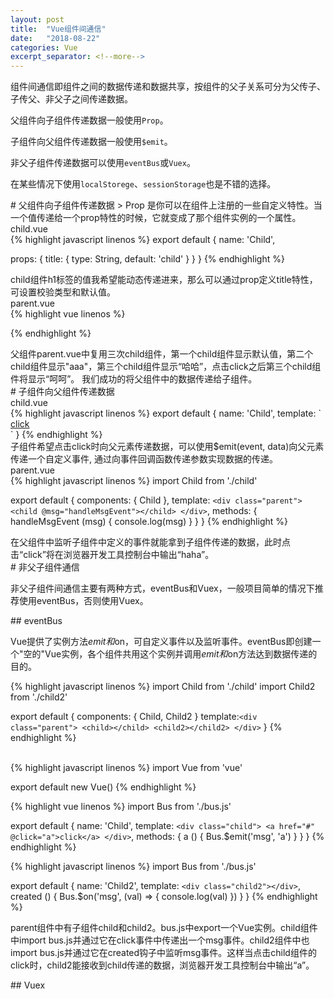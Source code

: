 ```yaml
---
layout: post
title:  "Vue组件间通信"
date:   "2018-08-22"
categories: Vue
excerpt_separator: <!--more-->
---
```


组件间通信即组件之间的数据传递和数据共享，按组件的父子关系可分为父传子、子传父、非父子之间传递数据。<!--more-->

父组件向子组件传递数据一般使用```Prop```。

子组件向父组件传递数据一般使用```$emit```。

非父子组件传递数据可以使用```eventBus```或```Vuex```。

在某些情况下使用```localStorege```、```sessionStorage```也是不错的选择。
<p style="margin: 0; padding: 0;">
<a id="父组件向子组件传递数据" class="anchor"></a>
</p>
# 父组件向子组件传递数据
> Prop 是你可以在组件上注册的一些自定义特性。当一个值传递给一个prop特性的时候，它就变成了那个组件实例的一个属性。

<div class="code-wrapper">
<div class="title">
<span class="text">child.vue</span>
</div>
{% highlight javascript linenos %}
export default {
  name: 'Child',

  props: {
    title: {
      type: String,
      default: 'child'
    }
  }
}
{% endhighlight %}
</div>
child组件h1标签的值我希望能动态传递进来，那么可以通过prop定义title特性，可设置校验类型和默认值。


<div class="code-wrapper">
<div class="title">
<span class="text">parent.vue</span>
</div>
{% highlight vue linenos %}
<template>
  <div class="parent">
    <child></child>
    <child title="aaa"></child>
    <child :title="title"></child>
    <a href="#" @click="title = '呵呵';">click</a>
  </div>
</template>

<script>
import Child from './child'

export default {
  components: {
    Child
  },

  data () {
    return {
      title: 'haha'
    }
  }
}
</script>
{% endhighlight %}
</div>
父组件parent.vue中复用三次child组件，第一个child组件显示默认值，第二个child组件显示"aaa"，第三个child组件显示“哈哈”，点击click之后第三个child组件将显示“呵呵”。
我们成功的将父组件中的数据传递给子组件。

<p style="margin: 0; padding: 0;">
<a id="子组件向父组件传递数据" class="anchor"></a>
</p>
# 子组件向父组件传递数据


<div class="code-wrapper">
<div class="title">
<span class="text">child.vue</span>
</div>
{% highlight javascript linenos %}
export default {
  name: 'Child',
  template: `<div class="child">
              <a href="#" @click="$emit('msg', 'haha');">click</a>
            </div>`
}
{% endhighlight %}
</div>
子组件希望点击click时向父元素传递数据，可以使用$emit(event, data)向父元素传递一个自定义事件, 通过向事件回调函数传递参数实现数据的传递。

<div class="code-wrapper">
<div class="title">
<span class="text">parent.vue</span>
</div>
{% highlight javascript linenos %}
import Child from './child'

export default {
  components: {
    Child
  },
  template: `<div class="parent">
              <child @msg="handleMsgEvent"></child>
            </div>`,
  methods: {
    handleMsgEvent (msg) {
      console.log(msg)
    }
  }
}
{% endhighlight %}
</div>
在父组件中监听子组件中定义的事件就能拿到子组件传递的数据，此时点击“click”将在浏览器开发工具控制台中输出“haha”。

<p style="margin: 0; padding: 0;">
<a id="非父子组件通信" class="anchor"></a>
</p>
# 非父子组件通信

非父子组件间通信主要有两种方式，eventBus和Vuex，一般项目简单的情况下推荐使用eventBus，否则使用Vuex。

<p style="margin: 0; padding: 0;">
<a id="eventbus" class="anchor"></a>
</p>
## eventBus

Vue提供了实例方法$emit和$on，可自定义事件以及监听事件。eventBus即创建一个"空的"Vue实例，各个组件共用这个实例并调用$emit和$on方法达到数据传递的目的。
<div class="tab-group-container ">
  <div class="tab-group">
    <section id="tab1" title="parent.vue">  
      {% highlight javascript linenos %}
import Child from './child'
import Child2 from './child2'

export default {
  components: {
    Child,
    Child2
  }
  template:`<div class="parent">
              <child></child>
              <child2></child2>
            </div>`
}
      {% endhighlight %}  
    </section>
    <section id="tab2" title="bus.js">   
{% highlight javascript linenos %}
import Vue from 'vue'

export default new Vue()
{% endhighlight %} 
    </section>
    <section id="tab3" title="child.vue"> 
{% highlight vue linenos %}
import Bus from './bus.js'

export default {
  name: 'Child',
  template: `<div class="child">
              <a href="#" @click="a">click</a>
            </div>`,
  methods: {
    a () {
      Bus.$emit('msg', 'a')
    }
  }
}
{% endhighlight %}
    </section>
    <section id="tab4" title="child2.vue">
{% highlight javascript linenos %}
import Bus from './bus.js'

export default {
  name: 'Child2',
  template: `<div class="child2"></div>`,
  created () {
    Bus.$on('msg', (val) => {
      console.log(val)
    })
  }
}
{% endhighlight %}
    </section>
  </div>
</div>

parent组件中有子组件child和child2。bus.js中export一个Vue实例。child组件中import bus.js并通过它在click事件中传递出一个msg事件。child2组件中也import bus.js并通过它在created钩子中监听msg事件。这样当点击child组件的click时，child2能接收到child传递的数据，浏览器开发工具控制台中输出“a”。

<p style="margin: 0; padding: 0;">
<a id="vuex" class="anchor"></a>
</p>
## Vuex

